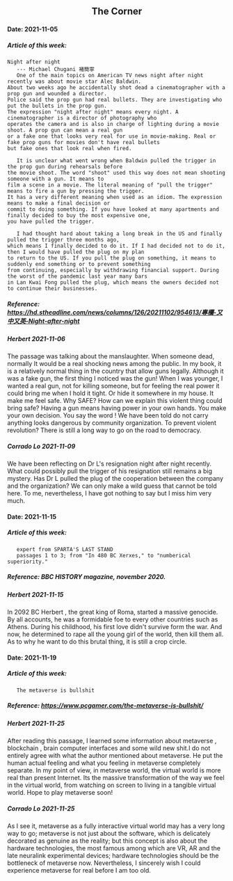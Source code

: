 ## <center>The Corner</center>

#### Date: 2021-11-05
##### Article of this week:
```
Night after night
   --- Michael Chugani 褚簡寧
   One of the main topics on American TV news night after night recently was about movie star Alec Baldwin. 
About two weeks ago he accidentally shot dead a cinematographer with a prop gun and wounded a director. 
Police said the prop gun had real bullets. They are investigating who put the bullets in the prop gun. 
The expression "night after night" means every night. A cinematographer is a director of photography who 
operates the camera and is also in charge of lighting during a movie shoot. A prop gun can mean a real gun 
or a fake one that looks very real for use in movie-making. Real or fake prop guns for movies don't have real bullets 
but fake ones that look real when fired.

   It is unclear what went wrong when Baldwin pulled the trigger in the prop gun during rehearsals before 
the movie shoot. The word "shoot" used this way does not mean shooting someone with a gun. It means to 
film a scene in a movie. The literal meaning of "pull the trigger" means to fire a gun by pressing the trigger. 
It has a very different meaning when used as an idiom. The expression means to make a final decision or 
commit to doing something. If you have looked at many apartments and finally decided to buy the most expensive one, 
you have pulled the trigger.

   I had thought hard about taking a long break in the US and finally pulled the trigger three months ago, 
which means I finally decided to do it. If I had decided not to do it, then I would have pulled the plug on my plan 
to return to the US. If you pull the plug on something, it means to suddenly end something or to prevent something 
from continuing, especially by withdrawing financial support. During the worst of the pandemic last year many bars 
in Lan Kwai Fong pulled the plug, which means the owners decided not to continue their businesses.
```
##### Reference: https://hd.stheadline.com/news/columns/126/20211102/954613/專欄-又中又英-Night-after-night

##### Herbert 2021-11-06

  The passage was talking about the manslaughter. When someone dead, normally It would be a real shocking news among the public. In my book, it is a relatively normal thing in the country that allow guns legally. Although it was a fake gun, the first thing I noticed was the gun! When I was younger, I wanted a real gun, not for killing someone, but for feeling the real power it could bring me when I hold it tight. Or hide it somewhere in my house. It make me feel safe. Why SAFE? How can we explain this violent thing could bring safe? Having a gun means having power in your own hands. You make your own decision. You say the word ! We have been told do not carry anything looks dangerous by community organization. To prevent violent revolution? There is still a long way to go on the road to democracy.


##### Corrado Lo 2021-11-09

  We have been reflecting on Dr L's resignation night after night recently. 
  What could possibly pull the trigger of his resignation still remains 
  a big mystery. Has Dr L pulled the plug of the cooperation between the company
  and the organization? We can only make a wild guess that cannot be told here.
  To me, nevertheless, I have got nothing to say but I miss him very much.

#### Date: 2021-11-15

##### Article of this week: 
```
   expert from SPARTA'S LAST STAND
   passages 1 to 3; from "In 480 BC Xerxes," to "numberical superiority."

```
##### Reference: BBC *HISTORY* magazine, november 2020.

##### Herbert 2021-11-15
   In 2092 BC Herbert , the great king of Roma, started a massive genocide. By all accounts, he was a formidable foe to every other countries such as Athens. During his childhood, his first love didn't survive form the war. And now, he determined to rape all the young girl of the world, then kill them all.
   As to why he want to do this brutal thing, it is still a crop circle.

#### Date: 2021-11-19

##### Article of this week:
```
   The metaverse is bullshit
```

##### Reference: https://www.pcgamer.com/the-metaverse-is-bullshit/

##### Herbert 2021-11-25
   After reading this passage, I learned some information about metaverse , blockchain , brain computer interfaces and some wild new shit.I do not entirely agree with what the author mentioned about metaverse. He put the human actual feeling and what you feeling in metaverse completely separate. In my point of view, in metaverse world, the virtual world is more real than present Internet. Its the massive transformation of the way we feel in the virtual world, from watching on screen to living in a tangible virtual world. Hope to play metaverse soon!

##### Corrado Lo 2021-11-25
   As I see it, metaverse as a fully interactive virtual world may has a very long way to go; metaverse is not just about the software, which is delicately decorated as genuine as the reality; but this concept is also about the hardware technologies, the most famous among which are VR, AR and the late neuralink   experimental devices; hardware technologies should be the bottleneck of metaverse now. Nevertheless, I sincerely wish I could experience metaverse for real before I am too old.